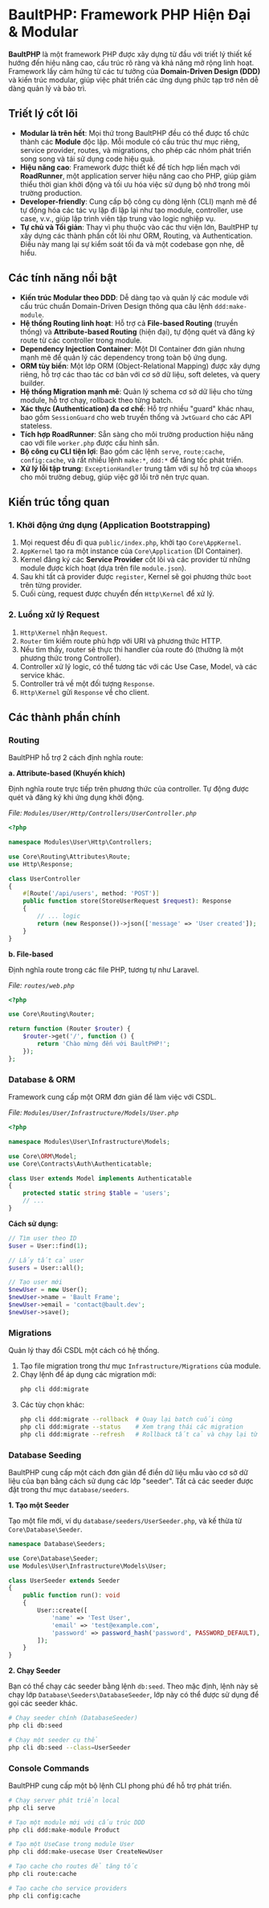 # BaultPHP: Framework PHP Hiện Đại & Modular

**BaultPHP** là một framework PHP được xây dựng từ đầu với triết lý thiết kế hướng đến hiệu năng cao, cấu trúc rõ ràng và khả năng mở rộng linh hoạt. Framework lấy cảm hứng từ các tư tưởng của **Domain-Driven Design (DDD)** và kiến trúc modular, giúp việc phát triển các ứng dụng phức tạp trở nên dễ dàng quản lý và bảo trì.

## Triết lý cốt lõi

*   **Modular là trên hết**: Mọi thứ trong BaultPHP đều có thể được tổ chức thành các **Module** độc lập. Mỗi module có cấu trúc thư mục riêng, service provider, routes, và migrations, cho phép các nhóm phát triển song song và tái sử dụng code hiệu quả.
*   **Hiệu năng cao**: Framework được thiết kế để tích hợp liền mạch với **RoadRunner**, một application server hiệu năng cao cho PHP, giúp giảm thiểu thời gian khởi động và tối ưu hóa việc sử dụng bộ nhớ trong môi trường production.
*   **Developer-friendly**: Cung cấp bộ công cụ dòng lệnh (CLI) mạnh mẽ để tự động hóa các tác vụ lặp đi lặp lại như tạo module, controller, use case, v.v., giúp lập trình viên tập trung vào logic nghiệp vụ.
*   **Tự chủ và Tối giản**: Thay vì phụ thuộc vào các thư viện lớn, BaultPHP tự xây dựng các thành phần cốt lõi như ORM, Routing, và Authentication. Điều này mang lại sự kiểm soát tối đa và một codebase gọn nhẹ, dễ hiểu.

## Các tính năng nổi bật

*   **Kiến trúc Modular theo DDD**: Dễ dàng tạo và quản lý các module với cấu trúc chuẩn Domain-Driven Design thông qua câu lệnh `ddd:make-module`.
*   **Hệ thống Routing linh hoạt**: Hỗ trợ cả **File-based Routing** (truyền thống) và **Attribute-based Routing** (hiện đại), tự động quét và đăng ký route từ các controller trong module.
*   **Dependency Injection Container**: Một DI Container đơn giản nhưng mạnh mẽ để quản lý các dependency trong toàn bộ ứng dụng.
*   **ORM tùy biến**: Một lớp ORM (Object-Relational Mapping) được xây dựng riêng, hỗ trợ các thao tác cơ bản với cơ sở dữ liệu, soft deletes, và query builder.
*   **Hệ thống Migration mạnh mẽ**: Quản lý schema cơ sở dữ liệu cho từng module, hỗ trợ chạy, rollback theo từng batch.
*   **Xác thực (Authentication) đa cơ chế**: Hỗ trợ nhiều "guard" khác nhau, bao gồm `SessionGuard` cho web truyền thống và `JwtGuard` cho các API stateless.
*   **Tích hợp RoadRunner**: Sẵn sàng cho môi trường production hiệu năng cao với file `worker.php` được cấu hình sẵn.
*   **Bộ công cụ CLI tiện lợi**: Bao gồm các lệnh `serve`, `route:cache`, `config:cache`, và rất nhiều lệnh `make:*`, `ddd:*` để tăng tốc phát triển.
*   **Xử lý lỗi tập trung**: `ExceptionHandler` trung tâm với sự hỗ trợ của `Whoops` cho môi trường debug, giúp việc gỡ lỗi trở nên trực quan.

## Kiến trúc tổng quan

### 1. Khởi động ứng dụng (Application Bootstrapping)

1.  Mọi request đều đi qua `public/index.php`, khởi tạo `Core\AppKernel`.
2.  `AppKernel` tạo ra một instance của `Core\Application` (DI Container).
3.  Kernel đăng ký các **Service Provider** cốt lõi và các provider từ những module được kích hoạt (dựa trên file `module.json`).
4.  Sau khi tất cả provider được `register`, Kernel sẽ gọi phương thức `boot` trên từng provider.
5.  Cuối cùng, request được chuyển đến `Http\Kernel` để xử lý.

### 2. Luồng xử lý Request

1.  `Http\Kernel` nhận `Request`.
2.  `Router` tìm kiếm route phù hợp với URI và phương thức HTTP.
3.  Nếu tìm thấy, router sẽ thực thi handler của route đó (thường là một phương thức trong Controller).
4.  Controller xử lý logic, có thể tương tác với các Use Case, Model, và các service khác.
5.  Controller trả về một đối tượng `Response`.
6.  `Http\Kernel` gửi `Response` về cho client.

## Các thành phần chính

### Routing

BaultPHP hỗ trợ 2 cách định nghĩa route:

**a. Attribute-based (Khuyến khích)**

Định nghĩa route trực tiếp trên phương thức của controller. Tự động được quét và đăng ký khi ứng dụng khởi động.

*File: `Modules/User/Http/Controllers/UserController.php`*
```php
<?php

namespace Modules\User\Http\Controllers;

use Core\Routing\Attributes\Route;
use Http\Response;

class UserController
{
    #[Route('/api/users', method: 'POST')]
    public function store(StoreUserRequest $request): Response
    {
        // ... logic
        return (new Response())->json(['message' => 'User created']);
    }
}
```

**b. File-based**

Định nghĩa route trong các file PHP, tương tự như Laravel.

*File: `routes/web.php`*
```php
<?php

use Core\Routing\Router;

return function (Router $router) {
    $router->get('/', function () {
        return 'Chào mừng đến với BaultPHP!';
    });
};
```

### Database & ORM

Framework cung cấp một ORM đơn giản để làm việc với CSDL.

*File: `Modules/User/Infrastructure/Models/User.php`*
```php
<?php

namespace Modules\User\Infrastructure\Models;

use Core\ORM\Model;
use Core\Contracts\Auth\Authenticatable;

class User extends Model implements Authenticatable
{
    protected static string $table = 'users';
    // ...
}
```

**Cách sử dụng:**
```php
// Tìm user theo ID
$user = User::find(1);

// Lấy tất cả user
$users = User::all();

// Tạo user mới
$newUser = new User();
$newUser->name = 'Bault Frame';
$newUser->email = 'contact@bault.dev';
$newUser->save();
```

### Migrations

Quản lý thay đổi CSDL một cách có hệ thống.

1.  Tạo file migration trong thư mục `Infrastructure/Migrations` của module.
2.  Chạy lệnh để áp dụng các migration mới:
    ```bash
    php cli ddd:migrate
    ```
3.  Các tùy chọn khác:
    ```bash
    php cli ddd:migrate --rollback  # Quay lại batch cuối cùng
    php cli ddd:migrate --status    # Xem trạng thái các migration
    php cli ddd:migrate --refresh   # Rollback tất cả và chạy lại từ đầu
    ```

### Database Seeding

BaultPHP cung cấp một cách đơn giản để điền dữ liệu mẫu vào cơ sở dữ liệu của bạn bằng cách sử dụng các lớp "seeder". Tất cả các seeder được đặt trong thư mục `database/seeders`.

**1. Tạo một Seeder**

Tạo một file mới, ví dụ `database/seeders/UserSeeder.php`, và kế thừa từ `Core\Database\Seeder`.

```php
namespace Database\Seeders;

use Core\Database\Seeder;
use Modules\User\Infrastructure\Models\User;

class UserSeeder extends Seeder
{
    public function run(): void
    {
        User::create([
            'name' => 'Test User',
            'email' => 'test@example.com',
            'password' => password_hash('password', PASSWORD_DEFAULT),
        ]);
    }
}
```

**2. Chạy Seeder**

Bạn có thể chạy các seeder bằng lệnh `db:seed`. Theo mặc định, lệnh này sẽ chạy lớp `Database\Seeders\DatabaseSeeder`, lớp này có thể được sử dụng để gọi các seeder khác.

```bash
# Chạy seeder chính (DatabaseSeeder)
php cli db:seed

# Chạy một seeder cụ thể
php cli db:seed --class=UserSeeder
```

### Console Commands

BaultPHP cung cấp một bộ lệnh CLI phong phú để hỗ trợ phát triển.

```bash
# Chạy server phát triển local
php cli serve

# Tạo một module mới với cấu trúc DDD
php cli ddd:make-module Product

# Tạo một UseCase trong module User
php cli ddd:make-usecase User CreateNewUser

# Tạo cache cho routes để tăng tốc
php cli route:cache

# Tạo cache cho service providers
php cli config:cache
```